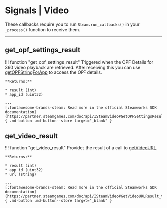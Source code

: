 # Signals | Video

These callbacks require you to run ```Steam.run_callbacks()``` in your ```_process()``` function to receive them.

---

## get_opf_settings_result

!!! function "get_opf_settings_result"
	Triggered when the OPF Details for 360 video playback are retrieved. After receiving this you can use [getOPFStringForApp](/functions/video/#getopfstringforapp) to access the OPF details.

	**Returns:**

	* result (int)
	* app_id (uint32)

	---
	[:fontawesome-brands-steam: Read more in the official Steamworks SDK documentation](https://partner.steamgames.com/doc/api/ISteamVideo#GetOPFSettingsResult_t){ .md-button .md-button--store target="_blank" }

## get_video_result

!!! function "get_video_result"
	Provides the result of a call to [getVideoURL](/functions/video/#getvideourl).

	**Returns:**

	* result (int)
	* app_id (uint32)
	* url (string)

	---
	[:fontawesome-brands-steam: Read more in the official Steamworks SDK documentation](https://partner.steamgames.com/doc/api/ISteamVideo#GetVideoURLResult_t){ .md-button .md-button--store target="_blank" }